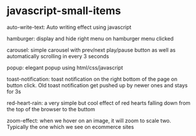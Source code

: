 # javascript-small-items

auto-write-text: 
  Auto writing effect using javascript
  
hamburger:
  display and hide right menu on hamburger menu clicked
  
carousel:
  simple carousel with prev/next play/pause button as well as automatically scrolling in every 3 seconds
 
popup:
  elegant popup using html/css/javascript
  
toast-notification:
  toast notification on the right bottom of the page on button click. Old toast notification get pushed up by newer ones and stays for 3s
  
red-heart-rain:
  a very simple but cool effect of red hearts falling down from the top of the browser to the buttom
 
zoom-effect:
  when we hover on an image, it will zoom to scale two. Typically the one which we see on ecommerce sites 

